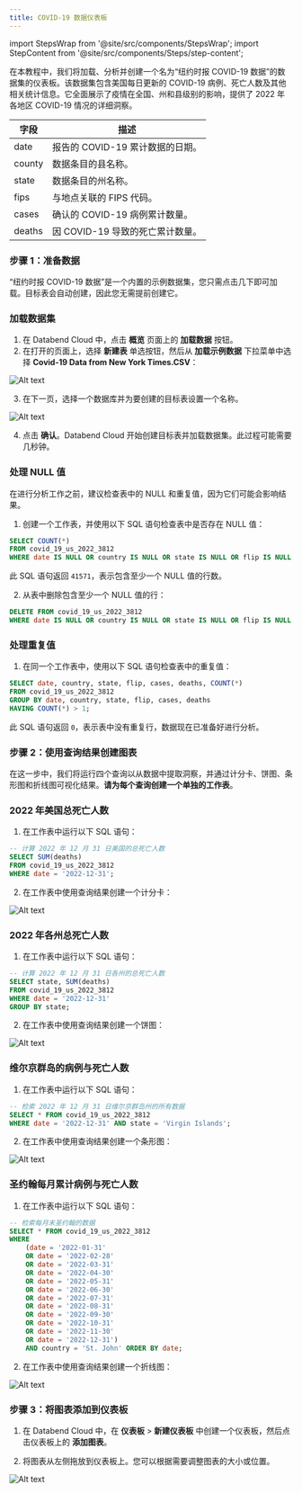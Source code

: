```yaml
---
title: COVID-19 数据仪表板
---
```

import StepsWrap from '@site/src/components/StepsWrap';
import StepContent from '@site/src/components/Steps/step-content';

在本教程中，我们将加载、分析并创建一个名为“纽约时报 COVID-19 数据”的数据集的仪表板。该数据集包含美国每日更新的 COVID-19 病例、死亡人数及其他相关统计信息。它全面展示了疫情在全国、州和县级别的影响，提供了 2022 年各地区 COVID-19 情况的详细洞察。

| 字段    | 描述                                       |
|----------|---------------------------------------------------|
| date     | 报告的 COVID-19 累计数据的日期。|
| county   | 数据条目的县名称。        |
| state    | 数据条目的州名称。         |
| fips     | 与地点关联的 FIPS 代码。      |
| cases    | 确认的 COVID-19 病例累计数量。|
| deaths   | 因 COVID-19 导致的死亡累计数量。  |

### 步骤 1：准备数据

“纽约时报 COVID-19 数据”是一个内置的示例数据集，您只需点击几下即可加载。目标表会自动创建，因此您无需提前创建它。

<StepsWrap>
<StepContent number="1">

### 加载数据集

1. 在 Databend Cloud 中，点击 **概览** 页面上的 **加载数据** 按钮。
2. 在打开的页面上，选择 **新建表** 单选按钮，然后从 **加载示例数据** 下拉菜单中选择 **Covid-19 Data from New York Times.CSV**：

![Alt text](@site/static/public/img/cloud/dashboard-1.png)

3. 在下一页，选择一个数据库并为要创建的目标表设置一个名称。

![Alt text](@site/static/public/img/cloud/dashboard-2.png)

4. 点击 **确认**。Databend Cloud 开始创建目标表并加载数据集。此过程可能需要几秒钟。

</StepContent>

<StepContent number="2">

### 处理 NULL 值

在进行分析工作之前，建议检查表中的 NULL 和重复值，因为它们可能会影响结果。

1. 创建一个工作表，并使用以下 SQL 语句检查表中是否存在 NULL 值：

```sql
SELECT COUNT(*)
FROM covid_19_us_2022_3812
WHERE date IS NULL OR country IS NULL OR state IS NULL OR flip IS NULL OR cases IS NULL OR deaths IS NULL;
```

此 SQL 语句返回 `41571`，表示包含至少一个 NULL 值的行数。

2. 从表中删除包含至少一个 NULL 值的行：

```sql
DELETE FROM covid_19_us_2022_3812
WHERE date IS NULL OR country IS NULL OR state IS NULL OR flip IS NULL OR cases IS NULL OR deaths IS NULL;
```

</StepContent>

<StepContent number="2">

### 处理重复值

1. 在同一个工作表中，使用以下 SQL 语句检查表中的重复值：

```sql
SELECT date, country, state, flip, cases, deaths, COUNT(*)
FROM covid_19_us_2022_3812
GROUP BY date, country, state, flip, cases, deaths
HAVING COUNT(*) > 1;
```

此 SQL 语句返回 `0`，表示表中没有重复行，数据现在已准备好进行分析。

</StepContent>
</StepsWrap>

### 步骤 2：使用查询结果创建图表

在这一步中，我们将运行四个查询以从数据中提取洞察，并通过计分卡、饼图、条形图和折线图可视化结果。**请为每个查询创建一个单独的工作表**。

<StepsWrap>
<StepContent number="1">

### 2022 年美国总死亡人数

1. 在工作表中运行以下 SQL 语句：

```sql
-- 计算 2022 年 12 月 31 日美国的总死亡人数
SELECT SUM(deaths)
FROM covid_19_us_2022_3812
WHERE date = '2022-12-31';
```

2. 在工作表中使用查询结果创建一个计分卡：

![Alt text](@site/static/public/img/cloud/dashboard-3.gif)

</StepContent>

<StepContent number="2">

### 2022 年各州总死亡人数

1. 在工作表中运行以下 SQL 语句：

```sql
-- 计算 2022 年 12 月 31 日各州的总死亡人数
SELECT state, SUM(deaths)
FROM covid_19_us_2022_3812
WHERE date = '2022-12-31'
GROUP BY state;
```

2. 在工作表中使用查询结果创建一个饼图：

![Alt text](@site/static/public/img/cloud/dashboard-4.gif)

</StepContent>

<StepContent number="3">

### 维尔京群岛的病例与死亡人数

1. 在工作表中运行以下 SQL 语句：

```sql
-- 检索 2022 年 12 月 31 日维尔京群岛州的所有数据
SELECT * FROM covid_19_us_2022_3812
WHERE date = '2022-12-31' AND state = 'Virgin Islands';
```

2. 在工作表中使用查询结果创建一个条形图：

![Alt text](@site/static/public/img/cloud/dashboard-5.gif)

</StepContent>

<StepContent number="4">

### 圣约翰每月累计病例与死亡人数

1. 在工作表中运行以下 SQL 语句：

```sql
-- 检索每月末圣约翰的数据
SELECT * FROM covid_19_us_2022_3812
WHERE
    (date = '2022-01-31'
    OR date = '2022-02-28'
    OR date = '2022-03-31'
    OR date = '2022-04-30'
    OR date = '2022-05-31'
    OR date = '2022-06-30'
    OR date = '2022-07-31'
    OR date = '2022-08-31'
    OR date = '2022-09-30'
    OR date = '2022-10-31'
    OR date = '2022-11-30'
    OR date = '2022-12-31')
    AND country = 'St. John' ORDER BY date;
```

2. 在工作表中使用查询结果创建一个折线图：

![Alt text](@site/static/public/img/cloud/dashboard-6.gif)

</StepContent>
</StepsWrap>

### 步骤 3：将图表添加到仪表板

1. 在 Databend Cloud 中，在 **仪表板** > **新建仪表板** 中创建一个仪表板，然后点击仪表板上的 **添加图表**。

2. 将图表从左侧拖放到仪表板上。您可以根据需要调整图表的大小或位置。

![Alt text](@site/static/public/img/cloud/dashboard-7.gif)